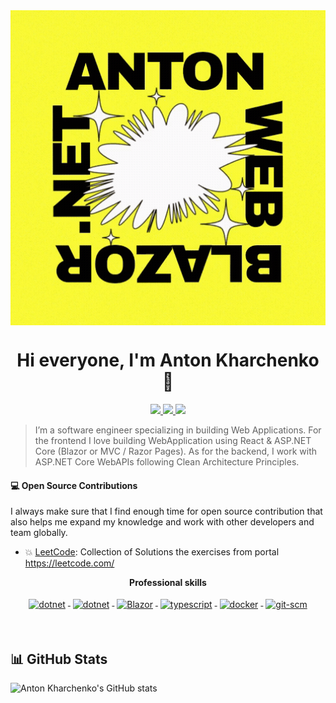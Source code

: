 <img marginLeft="200px" align="center" src="https://raw.githubusercontent.com/anonymousStyleKiller/anonymousStyleKiller/master/Animated%20Logo%20500x500%20px.gif" width="600" hight="300">
<h1 align="center">Hi everyone, I'm Anton Kharchenko 👋</h1>

<p align="center">
 <a href="https://twitter.com/ToxaToxaToxa1" alt="anton's twitter">
   <img src="https://img.shields.io/badge/-@iamanonymousStyleKiller-%231DA1F2?style=flat-square&logo=twitter&logoColor=ffffff" />
 </a>
 <a href="https://github.com/anonymousStyleKiller" alt="mukesh's github">
   <img src="https://img.shields.io/badge/-@iamanonymousStyleKiller-%23181717?style=flat-square&logo=github" />
 </a>
 <a href="https://khar4enko.000webhostapp.com/" alt="my web site">
   <img src="https://img.shields.io/badge/khar4enko.000webhostapp.com-brightgreen?style=flat-square" />
 </a>
</p>


> I’m a software engineer specializing in building Web Applications. For the frontend I love building WebApplication using React & ASP.NET Core (Blazor or MVC / Razor Pages). As for the backend, I work with ASP.NET Core WebAPIs following Clean Architecture Principles. 

#### 💻 Open Source Contributions

I always make sure that I find enough time for open source contribution that also helps me expand my knowledge and work with other developers and team globally.

- 💥 [LeetCode](https://github.com/anonymousStyleKiller/LeetCode): Collection of Solutions the exercises from portal https://leetcode.com/

<p align="center">
 <strong>
  Professional skills
  </strong>
</p>

<p align="center">
  <a href="https://dotnet.microsoft.com/">
    <img src="https://www.vectorlogo.zone/logos/dotnet/dotnet-ar21.svg" alt="dotnet" style="vertical-align:top; margin:4px;">
  </a>
  <a href="https://dotnet.microsoft.com/">
    <img src="https://upload.wikimedia.org/wikipedia/commons/e/ee/.NET_Core_Logo.svg" height="60px" alt="dotnet" style="vertical-align:top; margin:4px;">
  </a>
  <a href="https://dotnet.microsoft.com/apps/aspnet/web-apps/blazor">
    <img src="https://upload.wikimedia.org/wikipedia/commons/d/d0/Blazor.png" alt="Blazor" height="60px" style="vertical-align:top; margin:4px">
  </a>
  <a href="">
    <img src="https://www.vectorlogo.zone/logos/typescriptlang/typescriptlang-ar21.svg" alt="typescript" style="vertical-align:top; margin:4px;">
  </a>  
  <a href="https://hub.docker.com/">
    <img src="https://www.vectorlogo.zone/logos/docker/docker-ar21.svg" alt="docker" style="vertical-align:top; margin:4px">
  </a>
  <a href="https://www.git.com">
    <img src="https://www.vectorlogo.zone/logos/git-scm/git-scm-ar21.svg" alt="git-scm" style="vertical-align:top; margin:4px">
  </a>
</p>
<br/>

## 📊 GitHub Stats

![Anton Kharchenko's GitHub stats](https://github-readme-stats.vercel.app/api?username=anonymousStyleKiller&theme=tokyonight&show_icons=true)

